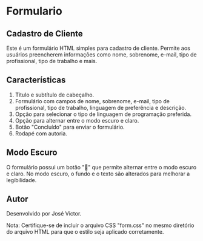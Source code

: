 # Formulario

## Cadastro de Cliente
Este é um formulário HTML simples para cadastro de cliente. Permite aos usuários preencherem informações como nome, sobrenome, e-mail, tipo de profissional, tipo de trabalho e mais.

## Características
 1. Título e subtítulo de cabeçalho.
 2. Formulário com campos de nome, sobrenome, e-mail, tipo de profissional, tipo de trabalho, linguagem de preferência e descrição.
 3. Opção para selecionar o tipo de linguagem de programação preferida.
 4. Opção para alternar entre o modo escuro e claro.
 5. Botão "Concluído" para enviar o formulário.
 6. Rodapé com autoria.
## Modo Escuro
O formulário possui um botão "🌙" que permite alternar entre o modo escuro e claro. No modo escuro, o fundo e o texto são alterados para melhorar a legibilidade.

## Autor
Desenvolvido por José Victor.

Nota: Certifique-se de incluir o arquivo CSS "form.css" no mesmo diretório do arquivo HTML para que o estilo seja aplicado corretamente.
